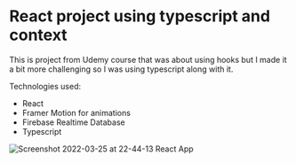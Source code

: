 # React project using typescript and context

This is project from Udemy course that was about using hooks but I made it a bit more challenging so I was using typescript along with it.

Technologies used:
- React
- Framer Motion for animations
- Firebase Realtime Database
- Typescript

![Screenshot 2022-03-25 at 22-44-13 React App](https://user-images.githubusercontent.com/71221268/160206195-deb25093-35e5-4299-a788-bb30e2b5d9b3.png)
